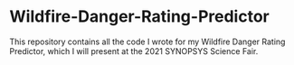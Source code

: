 # Wildfire-Danger-Rating-Predictor
This repository contains all the code I wrote for my Wildfire Danger Rating Predictor, which I will present at the 2021 SYNOPSYS Science Fair.
